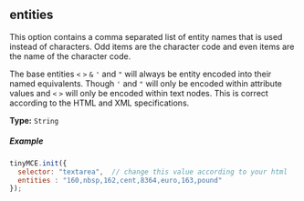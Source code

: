## entities

This option contains a comma separated list of entity names that is used instead of characters. Odd items are the character code and even items are the name of the character code.

The base entities `<` `>` `&` `'` and `"` will always be entity encoded into their named equivalents. Though `'` and `"` will only be encoded within attribute values and `<` `>` will only be encoded within text nodes. This is correct according to the HTML and XML specifications.

**Type:** `String`

##### Example

```js
tinyMCE.init({
  selector: "textarea",  // change this value according to your html
  entities : "160,nbsp,162,cent,8364,euro,163,pound"
});
```
